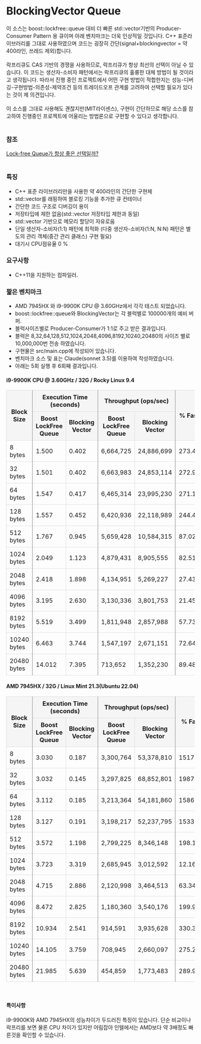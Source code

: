 # BlockingVector Queue
이 소스는 boost::lockfree::queue 대비 더 빠른 std::vector기반의 Producer-Consumer Pattern 용 큐이며 아래 벤치마크는 더욱 인상적일 것입니다.
C++ 표준라이브러리를 그대로 사용하였으며 코드는 굉장히 간단(signal+blockingvector = 약 400라인, 쓰레드 제외)합니다.
<br><br>
락프리큐도 CAS 기반의 경쟁을 사용하므로, 락프리큐가 항상 최선의 선택이 아닐 수 있습니다. 이 코드는 생산자-소비자 패턴에서는 락프리큐의 훌륭한 대체 방법이 될 것이라고 생각됩니다. 따라서 진행 중인 프로젝트에서 어떤 구현 방법이 적합한지는 성능-디버깅-구현방법-의존성-제약조건 등의 트레이드오프 관계를 고려하여 선택할 필요가 있다는 것이 제 의견입니다.
<br><br>
이 소스를 그대로 사용해도 괜찮지만(MIT라이센스), 구현이 간단하므로 해당 소스를 참고하여 진행중인 프로젝트에 어울리는 방법론으로 구현할 수 있다고 생각합니다.
<br><br>

### 참조
<a href="https://cplusplus.tistory.com/entry/C-Lockfree-Queue%EA%B0%80-%ED%95%AD%EC%83%81-%EC%A2%8B%EC%9D%80-%EC%84%A0%ED%83%9D%EC%9D%BC%EA%B9%8C" target="_blank">Lock-free Queue가 항상 좋은 선택일까?</a>
<br><br>

### 특징
- C++ 표준 라이브러리만을 사용한 약 400라인의 간단한 구현체
- std::vector를 래핑하여 블로킹 기능을 추가한 큐 컨테이너
- 간단한 코드 구조로 디버깅이 용이
- 저장타입에 제한 없음(std::vector 저장타입 제한과 동일)
- std::vector 기반으로 메모리 할당이 자유로움
- 단일 생산자-소비자(1:1) 패턴에 최적화 (다중 생산자-소비자(1:N, N:N) 패턴은 별도의 관리 객체(중간 관리 클래스) 구현 필요)
- 대기시 CPU점유율 0 %

### 요구사항
- C++11을 지원하는 컴파일러.

### 짧은 벤치마크
- AMD 7945HX 와 i9-9900K CPU @ 3.60GHz에서 각각 테스트 되었습니다.
- boost::lockfree::queue와 BlockingVector는 각 블럭별로 100000개의 예비 버퍼.
- 블럭사이즈별로 Producer-Consumer가 1:1로 주고 받은 결과입니다.
- 블럭은 8,32,64,128,512,1024,2048,4096,8192,10240,20480의 사이즈 별로 10,000,000번 전송 하였습니다.
- 구현물은 src/main.cpp에 작성되어 있습니다.
- 벤치마크 소스 및 표는 Claude(sonnet 3.5)를 이용하여 작성하였습니다.
- 아래는 5회 실행 후 6회째 결과입니다.

#### i9-9900K CPU @ 3.60GHz / 32G / Rocky Linux 9.4
<table style="width: 100%; border-collapse: collapse;">
    <thead>
        <tr>
            <th rowspan="2" style="border: 1px solid #ddd; border-right: 2px solid #bbb; padding: 8px; background-color: #f5f5f5;">Block Size</th>
            <th colspan="2" style="border: 1px solid #ddd; border-right: 2px solid #bbb; padding: 8px; background-color: #f5f5f5;">Execution Time (seconds)</th>
            <th colspan="2" style="border: 1px solid #ddd; border-right: 2px solid #bbb; padding: 8px; background-color: #f5f5f5;">Throughput (ops/sec)</th>
            <th rowspan="2" style="border: 1px solid #ddd; padding: 8px; background-color: #f5f5f5;">% Faster</th>
        </tr>
        <tr>
            <th style="border: 1px solid #ddd; padding: 8px; background-color: #f5f5f5;">Boost<br>LockFree Queue</th>
            <th style="border: 1px solid #ddd; border-right: 2px solid #bbb; padding: 8px; background-color: #f5f5f5;">Blocking Vector</th>
            <th style="border: 1px solid #ddd; padding: 8px; background-color: #f5f5f5;">Boost<br>LockFree Queue</th>
            <th style="border: 1px solid #ddd; border-right: 2px solid #bbb; padding: 8px; background-color: #f5f5f5;">Blocking Vector</th>
        </tr>
    </thead>
    <tbody>
        <tr>
            <td style="border: 1px solid #ddd; border-right: 2px solid #bbb; padding: 8px;">8 bytes</td>
            <td style="border: 1px solid #ddd; padding: 8px;">1.500</td>
            <td style="border: 1px solid #ddd; border-right: 2px solid #bbb; padding: 8px;">0.402</td>
            <td style="border: 1px solid #ddd; padding: 8px;">6,664,725</td>
            <td style="border: 1px solid #ddd; border-right: 2px solid #bbb; padding: 8px;">24,886,699</td>
            <td style="border: 1px solid #ddd; padding: 8px;">273.41%</td>
        </tr>
        <tr>
            <td style="border: 1px solid #ddd; border-right: 2px solid #bbb; padding: 8px;">32 bytes</td>
            <td style="border: 1px solid #ddd; padding: 8px;">1.501</td>
            <td style="border: 1px solid #ddd; border-right: 2px solid #bbb; padding: 8px;">0.402</td>
            <td style="border: 1px solid #ddd; padding: 8px;">6,663,983</td>
            <td style="border: 1px solid #ddd; border-right: 2px solid #bbb; padding: 8px;">24,853,114</td>
            <td style="border: 1px solid #ddd; padding: 8px;">272.95%</td>
        </tr>
        <tr>
            <td style="border: 1px solid #ddd; border-right: 2px solid #bbb; padding: 8px;">64 bytes</td>
            <td style="border: 1px solid #ddd; padding: 8px;">1.547</td>
            <td style="border: 1px solid #ddd; border-right: 2px solid #bbb; padding: 8px;">0.417</td>
            <td style="border: 1px solid #ddd; padding: 8px;">6,465,314</td>
            <td style="border: 1px solid #ddd; border-right: 2px solid #bbb; padding: 8px;">23,995,230</td>
            <td style="border: 1px solid #ddd; padding: 8px;">271.14%</td>
        </tr>
        <tr>
            <td style="border: 1px solid #ddd; border-right: 2px solid #bbb; padding: 8px;">128 bytes</td>
            <td style="border: 1px solid #ddd; padding: 8px;">1.557</td>
            <td style="border: 1px solid #ddd; border-right: 2px solid #bbb; padding: 8px;">0.452</td>
            <td style="border: 1px solid #ddd; padding: 8px;">6,420,936</td>
            <td style="border: 1px solid #ddd; border-right: 2px solid #bbb; padding: 8px;">22,118,989</td>
            <td style="border: 1px solid #ddd; padding: 8px;">244.48%</td>
        </tr>
        <tr>
            <td style="border: 1px solid #ddd; border-right: 2px solid #bbb; padding: 8px;">512 bytes</td>
            <td style="border: 1px solid #ddd; padding: 8px;">1.767</td>
            <td style="border: 1px solid #ddd; border-right: 2px solid #bbb; padding: 8px;">0.945</td>
            <td style="border: 1px solid #ddd; padding: 8px;">5,659,428</td>
            <td style="border: 1px solid #ddd; border-right: 2px solid #bbb; padding: 8px;">10,584,315</td>
            <td style="border: 1px solid #ddd; padding: 8px;">87.02%</td>
        </tr>
        <tr>
            <td style="border: 1px solid #ddd; border-right: 2px solid #bbb; padding: 8px;">1024 bytes</td>
            <td style="border: 1px solid #ddd; padding: 8px;">2.049</td>
            <td style="border: 1px solid #ddd; border-right: 2px solid #bbb; padding: 8px;">1.123</td>
            <td style="border: 1px solid #ddd; padding: 8px;">4,879,431</td>
            <td style="border: 1px solid #ddd; border-right: 2px solid #bbb; padding: 8px;">8,905,555</td>
            <td style="border: 1px solid #ddd; padding: 8px;">82.51%</td>
        </tr>
        <tr>
            <td style="border: 1px solid #ddd; border-right: 2px solid #bbb; padding: 8px;">2048 bytes</td>
            <td style="border: 1px solid #ddd; padding: 8px;">2.418</td>
            <td style="border: 1px solid #ddd; border-right: 2px solid #bbb; padding: 8px;">1.898</td>
            <td style="border: 1px solid #ddd; padding: 8px;">4,134,951</td>
            <td style="border: 1px solid #ddd; border-right: 2px solid #bbb; padding: 8px;">5,269,227</td>
            <td style="border: 1px solid #ddd; padding: 8px;">27.43%</td>
        </tr>
        <tr>
            <td style="border: 1px solid #ddd; border-right: 2px solid #bbb; padding: 8px;">4096 bytes</td>
            <td style="border: 1px solid #ddd; padding: 8px;">3.195</td>
            <td style="border: 1px solid #ddd; border-right: 2px solid #bbb; padding: 8px;">2.630</td>
            <td style="border: 1px solid #ddd; padding: 8px;">3,130,336</td>
            <td style="border: 1px solid #ddd; border-right: 2px solid #bbb; padding: 8px;">3,801,753</td>
            <td style="border: 1px solid #ddd; padding: 8px;">21.45%</td>
        </tr>
        <tr>
            <td style="border: 1px solid #ddd; border-right: 2px solid #bbb; padding: 8px;">8192 bytes</td>
            <td style="border: 1px solid #ddd; padding: 8px;">5.519</td>
            <td style="border: 1px solid #ddd; border-right: 2px solid #bbb; padding: 8px;">3.499</td>
            <td style="border: 1px solid #ddd; padding: 8px;">1,811,948</td>
            <td style="border: 1px solid #ddd; border-right: 2px solid #bbb; padding: 8px;">2,857,988</td>
            <td style="border: 1px solid #ddd; padding: 8px;">57.73%</td>
        </tr>
        <tr>
            <td style="border: 1px solid #ddd; border-right: 2px solid #bbb; padding: 8px;">10240 bytes</td>
            <td style="border: 1px solid #ddd; padding: 8px;">6.463</td>
            <td style="border: 1px solid #ddd; border-right: 2px solid #bbb; padding: 8px;">3.744</td>
            <td style="border: 1px solid #ddd; padding: 8px;">1,547,197</td>
            <td style="border: 1px solid #ddd; border-right: 2px solid #bbb; padding: 8px;">2,671,151</td>
            <td style="border: 1px solid #ddd; padding: 8px;">72.64%</td>
        </tr>
        <tr>
            <td style="border: 1px solid #ddd; border-right: 2px solid #bbb; padding: 8px;">20480 bytes</td>
            <td style="border: 1px solid #ddd; padding: 8px;">14.012</td>
            <td style="border: 1px solid #ddd; border-right: 2px solid #bbb; padding: 8px;">7.395</td>
            <td style="border: 1px solid #ddd; padding: 8px;">713,652</td>
            <td style="border: 1px solid #ddd; border-right: 2px solid #bbb; padding: 8px;">1,352,230</td>
            <td style="border: 1px solid #ddd; padding: 8px;">89.48%</td>
        </tr>
    </tbody>
</table>

#### AMD 7945HX / 32G / Linux Mint 21.3(Ubuntu 22.04)
<table style="width: 100%; border-collapse: collapse;">
    <thead>
        <tr>
            <th rowspan="2" style="border: 1px solid #ddd; border-right: 2px solid #bbb; padding: 8px; background-color: #f5f5f5;">Block Size</th>
            <th colspan="2" style="border: 1px solid #ddd; border-right: 2px solid #bbb; padding: 8px; background-color: #f5f5f5;">Execution Time (seconds)</th>
            <th colspan="2" style="border: 1px solid #ddd; border-right: 2px solid #bbb; padding: 8px; background-color: #f5f5f5;">Throughput (ops/sec)</th>
            <th rowspan="2" style="border: 1px solid #ddd; padding: 8px; background-color: #f5f5f5;">% Faster</th>
        </tr>
        <tr>
            <th style="border: 1px solid #ddd; padding: 8px; background-color: #f5f5f5;">Boost<br>LockFree Queue</th>
            <th style="border: 1px solid #ddd; border-right: 2px solid #bbb; padding: 8px; background-color: #f5f5f5;">Blocking Vector</th>
            <th style="border: 1px solid #ddd; padding: 8px; background-color: #f5f5f5;">Boost<br>LockFree Queue</th>
            <th style="border: 1px solid #ddd; border-right: 2px solid #bbb; padding: 8px; background-color: #f5f5f5;">Blocking Vector</th>
        </tr>
    </thead>
    <tbody>
        <tr>
            <td style="border: 1px solid #ddd; border-right: 2px solid #bbb; padding: 8px;">8 bytes</td>
            <td style="border: 1px solid #ddd; padding: 8px;">3.030</td>
            <td style="border: 1px solid #ddd; border-right: 2px solid #bbb; padding: 8px;">0.187</td>
            <td style="border: 1px solid #ddd; padding: 8px;">3,300,764</td>
            <td style="border: 1px solid #ddd; border-right: 2px solid #bbb; padding: 8px;">53,378,810</td>
            <td style="border: 1px solid #ddd; padding: 8px;">1517.16%</td>
        </tr>
        <tr>
            <td style="border: 1px solid #ddd; border-right: 2px solid #bbb; padding: 8px;">32 bytes</td>
            <td style="border: 1px solid #ddd; padding: 8px;">3.032</td>
            <td style="border: 1px solid #ddd; border-right: 2px solid #bbb; padding: 8px;">0.145</td>
            <td style="border: 1px solid #ddd; padding: 8px;">3,297,825</td>
            <td style="border: 1px solid #ddd; border-right: 2px solid #bbb; padding: 8px;">68,852,801</td>
            <td style="border: 1px solid #ddd; padding: 8px;">1987.82%</td>
        </tr>
        <tr>
            <td style="border: 1px solid #ddd; border-right: 2px solid #bbb; padding: 8px;">64 bytes</td>
            <td style="border: 1px solid #ddd; padding: 8px;">3.112</td>
            <td style="border: 1px solid #ddd; border-right: 2px solid #bbb; padding: 8px;">0.185</td>
            <td style="border: 1px solid #ddd; padding: 8px;">3,213,364</td>
            <td style="border: 1px solid #ddd; border-right: 2px solid #bbb; padding: 8px;">54,181,860</td>
            <td style="border: 1px solid #ddd; padding: 8px;">1586.14%</td>
        </tr>
        <tr>
            <td style="border: 1px solid #ddd; border-right: 2px solid #bbb; padding: 8px;">128 bytes</td>
            <td style="border: 1px solid #ddd; padding: 8px;">3.127</td>
            <td style="border: 1px solid #ddd; border-right: 2px solid #bbb; padding: 8px;">0.191</td>
            <td style="border: 1px solid #ddd; padding: 8px;">3,198,217</td>
            <td style="border: 1px solid #ddd; border-right: 2px solid #bbb; padding: 8px;">52,237,795</td>
            <td style="border: 1px solid #ddd; padding: 8px;">1533.34%</td>
        </tr>
        <tr>
            <td style="border: 1px solid #ddd; border-right: 2px solid #bbb; padding: 8px;">512 bytes</td>
            <td style="border: 1px solid #ddd; padding: 8px;">3.572</td>
            <td style="border: 1px solid #ddd; border-right: 2px solid #bbb; padding: 8px;">1.198</td>
            <td style="border: 1px solid #ddd; padding: 8px;">2,799,225</td>
            <td style="border: 1px solid #ddd; border-right: 2px solid #bbb; padding: 8px;">8,346,148</td>
            <td style="border: 1px solid #ddd; padding: 8px;">198.16%</td>
        </tr>
        <tr>
            <td style="border: 1px solid #ddd; border-right: 2px solid #bbb; padding: 8px;">1024 bytes</td>
            <td style="border: 1px solid #ddd; padding: 8px;">3.723</td>
            <td style="border: 1px solid #ddd; border-right: 2px solid #bbb; padding: 8px;">3.319</td>
            <td style="border: 1px solid #ddd; padding: 8px;">2,685,945</td>
            <td style="border: 1px solid #ddd; border-right: 2px solid #bbb; padding: 8px;">3,012,592</td>
            <td style="border: 1px solid #ddd; padding: 8px;">12.16%</td>
        </tr>
        <tr>
            <td style="border: 1px solid #ddd; border-right: 2px solid #bbb; padding: 8px;">2048 bytes</td>
            <td style="border: 1px solid #ddd; padding: 8px;">4.715</td>
            <td style="border: 1px solid #ddd; border-right: 2px solid #bbb; padding: 8px;">2.886</td>
            <td style="border: 1px solid #ddd; padding: 8px;">2,120,998</td>
            <td style="border: 1px solid #ddd; border-right: 2px solid #bbb; padding: 8px;">3,464,513</td>
            <td style="border: 1px solid #ddd; padding: 8px;">63.34%</td>
        </tr>
        <tr>
            <td style="border: 1px solid #ddd; border-right: 2px solid #bbb; padding: 8px;">4096 bytes</td>
            <td style="border: 1px solid #ddd; padding: 8px;">8.472</td>
            <td style="border: 1px solid #ddd; border-right: 2px solid #bbb; padding: 8px;">2.825</td>
            <td style="border: 1px solid #ddd; padding: 8px;">1,180,360</td>
            <td style="border: 1px solid #ddd; border-right: 2px solid #bbb; padding: 8px;">3,540,176</td>
            <td style="border: 1px solid #ddd; padding: 8px;">199.92%</td>
        </tr>
        <tr>
            <td style="border: 1px solid #ddd; border-right: 2px solid #bbb; padding: 8px;">8192 bytes</td>
            <td style="border: 1px solid #ddd; padding: 8px;">10.934</td>
            <td style="border: 1px solid #ddd; border-right: 2px solid #bbb; padding: 8px;">2.541</td>
            <td style="border: 1px solid #ddd; padding: 8px;">914,591</td>
            <td style="border: 1px solid #ddd; border-right: 2px solid #bbb; padding: 8px;">3,935,628</td>
            <td style="border: 1px solid #ddd; padding: 8px;">330.32%</td>
        </tr>
        <tr>
            <td style="border: 1px solid #ddd; border-right: 2px solid #bbb; padding: 8px;">10240 bytes</td>
            <td style="border: 1px solid #ddd; padding: 8px;">14.105</td>
            <td style="border: 1px solid #ddd; border-right: 2px solid #bbb; padding: 8px;">3.759</td>
            <td style="border: 1px solid #ddd; padding: 8px;">708,945</td>
            <td style="border: 1px solid #ddd; border-right: 2px solid #bbb; padding: 8px;">2,660,097</td>
            <td style="border: 1px solid #ddd; padding: 8px;">275.22%</td>
        </tr>
        <tr>
            <td style="border: 1px solid #ddd; border-right: 2px solid #bbb; padding: 8px;">20480 bytes</td>
            <td style="border: 1px solid #ddd; padding: 8px;">21.985</td>
            <td style="border: 1px solid #ddd; border-right: 2px solid #bbb; padding: 8px;">5.639</td>
            <td style="border: 1px solid #ddd; padding: 8px;">454,859</td>
            <td style="border: 1px solid #ddd; border-right: 2px solid #bbb; padding: 8px;">1,773,483</td>
            <td style="border: 1px solid #ddd; padding: 8px;">289.90%</td>
        </tr>
    </tbody>
</table>
<br>

#### 특이사항
i9-9900K와 AMD 7945HX의 성능차이가 두드러진 특징이 있습니다. 단순 비교이나 락프리를 보면 물론 CPU 차이가 있지만 어림잡아 인텔에서는 AMD보다 약 3배정도 빠른것을 확인할 수 있습니다.

